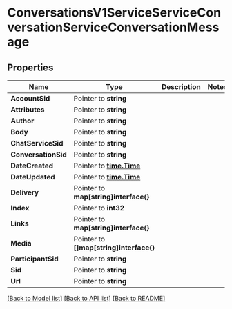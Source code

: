 # ConversationsV1ServiceServiceConversationServiceConversationMessage

## Properties

Name | Type | Description | Notes
------------ | ------------- | ------------- | -------------
**AccountSid** | Pointer to **string** |  |
**Attributes** | Pointer to **string** |  |
**Author** | Pointer to **string** |  |
**Body** | Pointer to **string** |  |
**ChatServiceSid** | Pointer to **string** |  |
**ConversationSid** | Pointer to **string** |  |
**DateCreated** | Pointer to [**time.Time**](time.Time.md) |  |
**DateUpdated** | Pointer to [**time.Time**](time.Time.md) |  |
**Delivery** | Pointer to **map[string]interface{}** |  |
**Index** | Pointer to **int32** |  |
**Links** | Pointer to **map[string]interface{}** |  |
**Media** | Pointer to **[]map[string]interface{}** |  |
**ParticipantSid** | Pointer to **string** |  |
**Sid** | Pointer to **string** |  |
**Url** | Pointer to **string** |  |

[[Back to Model list]](../README.md#documentation-for-models) [[Back to API list]](../README.md#documentation-for-api-endpoints) [[Back to README]](../README.md)


